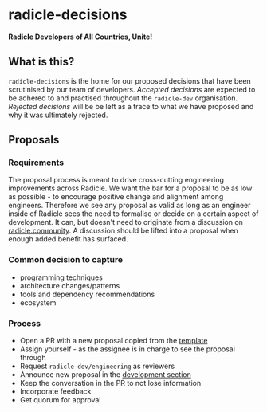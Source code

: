 # radicle-decisions

**Radicle Developers of All Countries, Unite!**

## What is this?

`radicle-decisions` is the home for our proposed decisions that have been
scrutinised by our team of developers.
_Accepted decisions_ are expected to be adhered to and practised throughout the
`radicle-dev` organisation.
_Rejected decisions_ will be be left as a trace to what we have proposed and why
it was ultimately rejected.

## Proposals

### Requirements

The proposal process is meant to drive cross-cutting engineering improvements
across Radicle. We want the bar for a proposal to be as low as possible - to
encourage positive change and alignment among engineers. Therefore we see any
proposal as valid as long as an engineer inside of Radicle sees the need to
formalise or decide on a certain aspect of development. It can, but doesn't
need to originate from a discussion on
[radicle.community](https://radicle.community). A discussion should be lifted
into a proposal when enough added benefit has surfaced.

### Common decision to capture

* programming techniques
* architecture changes/patterns
* tools and dependency recommendations
* ecosystem

### Process
* Open a PR with a new proposal copied from the [template]()
* Assign yourself - as the assignee is in charge to see the proposal through
* Request `radicle-dev/engineering` as reviewers
* Announce new proposal in the [development
  section](https://radicle.community/c/development-discussion/9)
* Keep the conversation in the PR to not lose information
* Incorporate feedback
* Get quorum for approval
